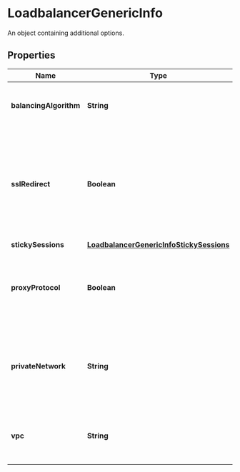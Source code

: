 

# LoadbalancerGenericInfo

An object containing additional options.

## Properties

| Name | Type | Description | Notes |
|------------ | ------------- | ------------- | -------------|
|**balancingAlgorithm** | **String** | The balancing algorithm.  * roundrobin (default) * leastconn |  [optional] |
|**sslRedirect** | **Boolean** | If &#x60;true&#x60;, this will redirect all HTTP traffic to HTTPS. You must have an HTTPS rule and SSL certificate installed on the load balancer to enable this option.  * true * false |  [optional] |
|**stickySessions** | [**LoadbalancerGenericInfoStickySessions**](LoadbalancerGenericInfoStickySessions.md) |  |  [optional] |
|**proxyProtocol** | **Boolean** | \&quot;If &#x60;true&#x60;, you must configure backend nodes to accept Proxy protocol. \\n\\n* true\\n* false (Default)\&quot; |  [optional] |
|**privateNetwork** | **String** | Use &#x60;vpc&#x60; instead. ID of the private network you wish to use. If private_network is omitted it will default to the public network. |  [optional] |
|**vpc** | **String** | ID of the VPC you wish to use. If a VPC ID is omitted it will default to the public network. |  [optional] |



